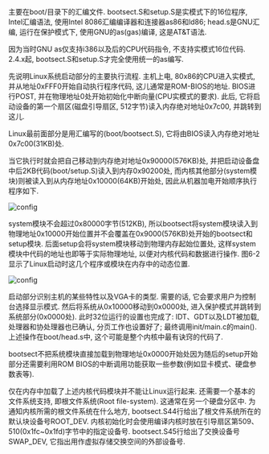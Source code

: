 主要在boot/目录下的汇编文件. bootsect.S和setup.S是实模式下的16位程序, Intel汇编语法, 使用Intel 8086汇编编译器和连接器as86和ld86; head.s是GNU汇编, 运行在保护模式下, 使用GNU的as(gas)编译, 这是AT&T语法. 

因为当时GNU as仅支持i386以及后的CPU代码指令, 不支持实模式16位代码. 2.4.x起, bootsect.S和setup.S才完全使用统一的as编写. 

先说明Linux系统启动部分的主要执行流程. 主机上电, 80x86的CPU进入实模式, 并从地址0xFFF0开始自动执行程序代码, 这儿通常是ROM-BIOS的地址. BIOS进行POST, 并在物理地址0处开始初始化中断向量(CPU实模式的要求). 此后, 它将启动设备的第一个扇区(磁盘引导扇区, 512字节)读入内存绝对地址0x7c00, 并跳转到这儿. 

Linux最前面部分是用汇编写的(boot/bootsect.S), 它将由BIOS读入内存绝对地址0x7c00(31KB)处. 

当它执行时就会把自己移动到内存绝对地址0x90000(576KB)处, 并把启动设备盘中后2KB代码(boot/setup.S)读入到内存0x90200处, 而内核其他部分(system模块)则被读入到从内存地址0x10000(64KB)开始处, 因此从机器加电开始顺序执行程序如下. 

![config](images/1.png)

system模块不会超过0x80000字节(512KB), 所以bootsect将system模块读入到物理地址0x10000开始位置并不会覆盖在0x9000(576KB)处开始的bootsect和setup模块. 后面setup会将system模块移动到物理内存起始位置处, 这样system模块中代码的地址也即等于实际物理地址, 以便对内核代码和数据进行操作. 图6-2显示了Linux启动时这几个程序或模块在内存中的动态位置. 

![config](images/2.png)

启动部分识别主机的某些特性以及VGA卡的类型. 需要的话, 它会要求用户为控制台选择显示模式. 然后将系统从0x10000移动到0x0000处, 进入保护模式并跳转到系统部分(0x0000处). 此时32位运行的设置也完成了: IDT、GDT以及LDT被加载, 处理器和协处理器也已确认, 分页工作也设置好了; 最终调用init/main.c的main(). 上述操作在boot/head.s中, 这个可能是整个内核中最有诀窍的代码了. 

bootsect不把系统模块直接加载到物理地址0x0000开始处因为随后的setup开始部分还需要利用ROM BIOS的中断调用功能获取一些参数(例如显卡模式、硬盘参数表等). 

仅在内存中加载了上述内核代码模块并不能让Linux运行起来. 还需要一个基本的文件系统支持, 即根文件系统(Root file-system). 这通常在另一个硬盘分区中. 为通知内核所需的根文件系统在什么地方, bootsect.S44行给出了根文件系统所在的默认块设备号ROOT\_DEV. 内核初始化时会使用编译内核时放在引导扇区第509、510(0x1fc\~0x1fd)字节中的指定设备号. bootsect.S45行给出了交换设备号SWAP\_DEV, 它指出用作虚拟存储交换空间的外部设备号. 
